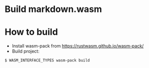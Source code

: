 Build markdown.wasm
=======================

# How to build

* Install wasm-pack from https://rustwasm.github.io/wasm-pack/
* Build project: 

```
$ WASM_INTERFACE_TYPES wasm-pack build
```
